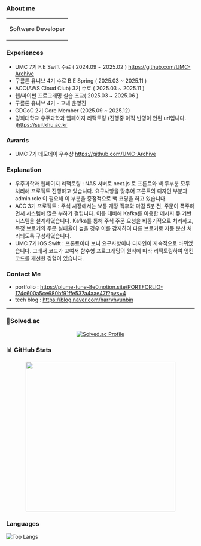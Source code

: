###  About me
<table>
  <tr>
    <td>
      <p> Software Developer</p> 
    </td>
  </tr>
</table>

<p align="center">

</p>

### Experiences
- UMC 7기 F.E Swift 수료 ( 2024.09 ~ 2025.02 ) https://github.com/UMC-Archive
- 구름톤 유니브 4기 수료 B.E Spring ( 2025.03 ~ 2025.11 )
- ACC(AWS Cloud Club) 3기 수료 ( 2025.03 ~ 2025.11 )
- 웹/파이썬 프로그래밍 실습 조교( 2025.03 ~ 2025.06 )
- 구름톤 유니브 4기 - 교내 운영진
- GDGoC 2기 Core Member (2025.09 ~ 2025.12)
- 경희대학교 우주과학과 웹페이지 리팩토링 (진행중 아직 반영이 안된 url입니다. )https://ssil.khu.ac.kr
  
### Awards 
- UMC 7기 데모데이 우수상 https://github.com/UMC-Archive

### Explanation
- 우주과학과 웹페이지 리팩토링 : NAS 서버로 next.js 로 프론트와 백 두부분 모두 처리해 프로젝트 진행하고 있습니다. 요구사항을 맞추어 프론트의 디자인 부분과 admin role 이 필요해 이 부분을 중점적으로 백 코딩을 하고 있습니다.
- ACC 3기 프로젝트 :  주식 시장에서는 보통 개장 직후와 마감 5분 전, 주문이 폭주하면서 시스템에 많은 부하가 걸립니다. 이를 대비해 Kafka를 이용한 메시지 큐 기반 시스템을 설계하였습니다. Kafka를 통해 주식 주문 요청을 비동기적으로 처리하고, 특정 브로커의 주문 실패율이 높을 경우 이를 감지하여 다른 브로커로 자동 분산 처리되도록 구성하였습니다. 
- UMC 7기 iOS Swift : 프론트이다 보니 요구사항이나 디자인이 지속적으로 바뀌었습니다. 그래서 코드가 꼬여서 함수형 프로그래밍의 원칙에 따라 리팩토링하여 엉킨 코드를 개선한 경험이 있습니다. 

### Contact Me
- portfolio : https://plume-tune-8e0.notion.site/PORTFORLIO-174c600a5ce680bf91ffe537a4aae47f?pvs=4
- tech blog : https://blog.naver.com/harryhyunbin
---

### 🏅Solved.ac
<p align="center">
  <!-- 백준 solved.ac 티어 뱃지 -->
  <a href="https://solved.ac/harryhyunbin">
    <img src="http://mazassumnida.wtf/api/v2/generate_badge?boj=harryhyunbin" alt="Solved.ac Profile">
  </a>
</p>


### 📊 GitHub Stats  
<p align="center">
  <img src="https://github-readme-stats.vercel.app/api?username=lemonson03&show_icons=true&theme=radical" width="400">

</p>

### Languages
![Top Langs](https://github-readme-stats.vercel.app/api/top-langs/?username=lemonson03&layout=compact)


